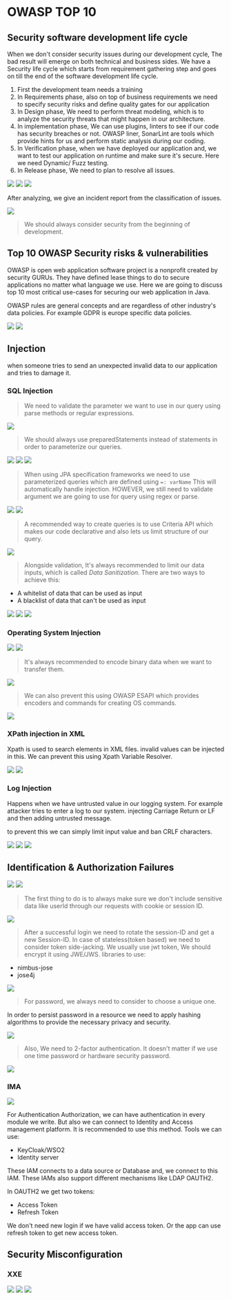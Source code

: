 # OWASP TOP 10

## Security software development life cycle

When we don't consider security issues during our development cycle, The bad result will emerge on both technical and
business sides. We have a Security life cycle which starts from requirement gathering step and goes on till the end of
the software development life cycle.

1. First the development team needs a training
2. In Requirements phase, also on top of business requirements we need to specify security risks and define quality
   gates for our application
3. In Design phase, We need to perform threat modeling, which is to analyze the security threats that might happen in
   our architecture.
4. In implementation phase, We can use plugins, linters to see if our code has security breaches or not. OWASP liner,
   SonarLint are tools which provide hints for us and perform static analysis during our coding.
5. In Verification phase, when we have deployed our application and, we want to test our application on runtime and make
   sure it's secure. Here we need Dynamic/ Fuzz testing.
6. In Release phase, We need to plan to resolve all issues.

![](../pics/sematec-securityLifeCycle.png)
![](../pics/sematec-securityLifeCycle1.png)
![](../pics/sematec-securityLifeCycle2.png)

After analyzing, we give an incident report from the classification of issues.

![](../pics/sematec-securityLifeCycle3.png)

> We should always consider security from the beginning of development.

## Top 10 OWASP Security risks & vulnerabilities

OWASP is open web application software project is a nonprofit created by security GURUs. They have defined lease things
to do to secure applications no matter what language we use. Here we are going to discuss top 10 most critical use-cases
for securing our web application in Java.

OWASP rules are general concepts and are regardless of other industry's data policies. For example GDPR is europe
specific data policies.

![](../pics/sematec-securityLifeCycle4.png)
![](../pics/sematec-securityLifeCycle5.png)

## Injection

when someone tries to send an unexpected invalid data to our application and tries to damage it.

### SQL Injection

> We need to validate the parameter we want to use in our query using parse methods or regular expressions.

![](../pics/sematec-SQLinjection1.png)

> We should always use preparedStatements instead of statements in order to parameterize our queries.

![](../pics/sematec-SQLinjection2.png)
![](../pics/sematec-SQLinjection3.png)
![](../pics/sematec-SQLinjection4.png)

> When using JPA specification frameworks we need to use parameterized queries which are defined using `=: varName` This
> will automatically handle injection. HOWEVER, we still need to validate argument we are going to use for query using
> regex or parse.

![](../pics/sematec-SQLinjection5.png)
![](../pics/sematec-SQLinjection6.png)

> A recommended way to create queries is to use Criteria API which makes our code declarative and also lets us limit
> structure of our query.

![](../pics/sematec-SQLinjection7.png)

> Alongside validation, It's always recommended to limit our data inputs, which is called *_Data Sanitization_*.
> There are two ways to achieve this:

* A whitelist of data that can be used as input
* A blacklist of data that can't be used as input

![](../pics/sematec-SQLinjection8.png)
![](../pics/sematec-SQLinjection9.png)
![](../pics/sematec-SQLinjection10.png)

### Operating System Injection

![](../pics/sematec-OSInjection1.png)
![](../pics/sematec-OSInjection2.png)

> It's always recommended to encode binary data when we want to transfer them.

![](../pics/sematec-EncodeInjection.png)

> We can also prevent this using OWASP ESAPI which provides encoders and commands for creating OS commands.

![](../pics/sematec-ESAPI.png)

### XPath injection in XML

Xpath is used to search elements in XML files. invalid values can be injected in this. We can prevent this using Xpath
Variable Resolver.

![](../pics/sematec-XpathInjection1.png)
![](../pics/sematec-XpathInjection2.png)

### Log Injection

Happens when we have untrusted value in our logging system. For example attacker tries to enter a log to our system.
injecting Carriage Return or LF and then adding untrusted message.

to prevent this we can simply limit input value and ban CRLF characters.

![](../pics/sematec-LogInjection1.png)
![](../pics/sematec-LogInjection2.png)
![](../pics/sematec-LogInjection3.png)

## Identification & Authorization Failures

![](../pics/sematec-brokenIA1.png)
![](../pics/sematec-brokenIA2.png)

> The first thing to do is to always make sure we don't include sensitive data like userId through our requests with
> cookie or session ID.

![](../pics/sematec-brokenIA3.png)

> After a successful login we need to rotate the session-ID and get a new Session-ID.
> In case of stateless(token based) we need to consider token side-jacking. We usually use jwt token, We should encrypt
> it using JWE/JWS. libraries to use:

* nimbus-jose
* jose4j

![](../pics/sematec-brokenIA4.png)

> For password, we always need to consider to choose a unique one.

In order to persist password in a resource we need to apply hashing algorithms to provide the necessary privacy and
security.

![](../pics/sematec-hashing1.png)

> Also, We need to 2-factor authentication. It doesn't matter if we use one time password or hardware security password.

![](../pics/sematec-brokenIA5.png)

### IMA

![](../pics/sematec-brokenIA6.png)

For Authentication Authorization, we can have authentication in every module we write. But also we can connect to
Identity and Access management platform. It is recommended to use this method. Tools we can use:

* KeyCloak/WSO2
* Identity server

These IAM connects to a data source or Database and, we connect to this IAM.
These IAMs also support different mechanisms like LDAP OAUTH2.

In OAUTH2 we get two tokens:

* Access Token
* Refresh Token

We don't need new login if we have valid access token. Or the app can use refresh token to get new access token.

## Security Misconfiguration

### XXE

![](../pics/sematec-xxe1.png)
![](../pics/sematec-xxe2.png)
![](../pics/sematec-xxe3.png)
